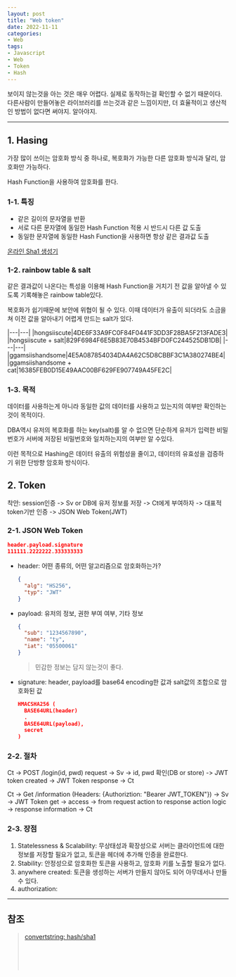 ```yaml
---
layout: post
title: "Web token"
date: 2022-11-11
categories:
- Web
tags:
- Javascript
- Web
- Token
- Hash
---
```


보이지 않는것을 아는 것은 매우 어렵다. 실제로 동작하는걸 확인할 수 없기 때문이다. 다른사람이 만들어놓은 라이브러리를 쓰는것과 같은 느낌이지만, 더 효율적이고 생산적인 방법이 없다면 써야지. 알아야지.

---

## 1. Hasing

가장 많이 쓰이는 암호화 방식 중 하나로, 복호화가 가능한 다른 암호화 방식과 달리, 암호화만 가능하다.

Hash Function을 사용하여 암호화를 한다.

### 1-1. 특징

- 같은 길이의 문자열을 반환
- 서로 다른 문자열에 동일한 Hash Function 적용 시 반드시 다른 값 도출
- 동일한 문자열에 동일한 Hash Function을 사용하면 항상 같은 결과값 도출

[온라인 Sha1 생성기](https://www.convertstring.com/ko/Hash/SHA1)

### 1-2. rainbow table & salt

같은 결과값이 나온다는 특성을 이용해 Hash Function을 거치기 전 값을 알아낼 수 있도록 기록해놓은 rainbow table있다.

복호화가 쉽기때문에 보안에 위협이 될 수 있다. 이때 데이터가 유출이 되더라도 소금을 쳐 이전 값을 알아내기 어렵게 만드는 salt가 있다.

|---|---|
|hongsiiscute|4DE6F33A9FC0F84F0441F3DD3F28BA5F213FADE3|
|hongsiiscute + salt|829F6984F6E5B83E70B4534BFD0FC244525DB1DB|
|---|---|
|ggamsiishandsome|4E5A087854034DA4A62C5D8CBBF3C1A380274BE4|
|ggamsiishandsome + cat|16385FEB0D15E49AAC00BF629FE907749A45FE2C|

### 1-3. 목적

데이터를 사용하는게 아니라 동일한 값의 데이터를 사용하고 있는지의 여부만 확인하는 것이 목적이다.

DBA역시 유저의 복호화를 하는 key(salt)를 알 수 없으면 단순하게 유저가 입력한 비밀번호가 서버에 저장된 비밀번호와 일치하는지의 여부만 알 수있다.

이런 목적으로 Hashing은 데이터 유출의 위험성을 줄이고, 데이터의 유효성을 검증하기 위한 단방향 암호화 방식이다.

## 2. Token

착안: session인증 -> Sv or DB에 유저 정보를 저장 -> Ct에게 부여하자 -> 대표적 token기반 인증 -> JSON Web Token(JWT)

### 2-1. JSON Web Token

```json
header.payload.signature
111111.2222222.333333333
```

- header: 어떤 종류의, 어떤 알고리즘으로 암호화하는가?

  ```json
  {
    "alg": "HS256",
    "typ": "JWT"
  }
  ```

- payload: 유저의 정보, 권한 부여 여부, 기타 정보

  ```json
  {
    "sub": "1234567890",
    "name": "ty",
    "iat": "05500061"
  }
  ```

  > 민감한 정보는 담지 않는것이 좋다.

- signature: header, payload를 base64 encoding한 값과 salt값의 조합으로 암호화된 값

  ```json
  HMACSHA256 (
    BASE64URL(header)
    .
    BASE64URL(payload),
    secret
  )
  ```
  
### 2-2. 절차

Ct -> POST /login(id, pwd) request -> Sv -> id, pwd 확인(DB or store) -> JWT token created -> JWT Token response -> Ct

Ct -> Get /information (Headers: {Authoriztion: "Bearer JWT_TOKEN"}) -> Sv -> JWT Token get -> access -> from request action to response action logic -> response information -> Ct

### 2-3. 장점

1. Statelessness & Scalability: 무상태성과 확장성으로 서버는 클라이언트에 대한 정보를 저장할 필요가 없고, 토큰을 헤더에 추가해 인증을 완료한다.
2. Stability: 안정성으로 암호화한 토큰을 사용하고, 암호화 키를 노출할 필요가 없다.
3. anywhere created: 토큰을 생성하는 서버가 만들지 않아도 되어 아무데서나 만들 수 있다.
4. authorization: 


---

## 참조

> [convertstring: hash/sha1](https://www.convertstring.com/ko/Hash/SHA1)   
> []()   
> []()   
> []()   
> []()   
> []()